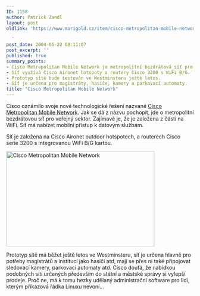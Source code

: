 ```yaml
---
ID: 1158
author: Patrick Zandl
layout: post
oldlink: 'https://www.marigold.cz/item/cisco-metropolitan-mobile-network

  '
post_date: 2004-06-22 08:11:07
post_excerpt: ''
published: true
summary_points:
- Cisco Metropolitan Mobile Network je metropolitní bezdrátová síť pro veřejný sektor.
- Síť využívá Cisco Aironet hotspoty a routery Cisco 3200 s WiFi B/G.
- Prototyp sítě bude testován ve Westminsteru ještě letos.
- Síť je určena pro magistráty, hasiče, kamery a parkovací automaty.
title: "Cisco Metropolitan Mobile Network"
---
```


<p>
Cisco oznámilo svoje nové technologické řešení nazvané <a href="http://newsroom.cisco.com/dlls/2004/prod_062104.html?CMP=ILC-001" target="new">Cisco Metropolitan Mobile Network</a>. Jak se dá z názvu pochopit, jde o metropolitní bezdrátovou síť pro veřejný sektor. Zajímavé je, že je založena z části na WiFi. Síť má nabízet mobilní přístup k datovým službám.</p>
<p>
Síť je založena na Cisco Aironet outdoor hotspotech, a routerech Cisco serie 3200 s integrovanou WiFi B/G kartou. </p>
<p>
 <img src="/wp-content/uploads/20040622-ciscomobile.jpg" alt="Cisco Metropolitan Mobile Network" width="398" height="255" /></p>
<p>

Prototyp sítě má běžet ještě letos ve Westminsteru, síť je určena hlavně pro potřeby magistrátů a institucí jako hasiči atd, mají se přes ni také připojovat sledovací kamery, parkovací automaty atd. Cisco doufá, že nabídkou podobných sítí určených především do státní a městské správy si vylepší prodeje. Proč ne, má k tomu hezky udělaný administrační software pro lidi, kterým příkazová řádka Linuxu nevoní...
</p>
